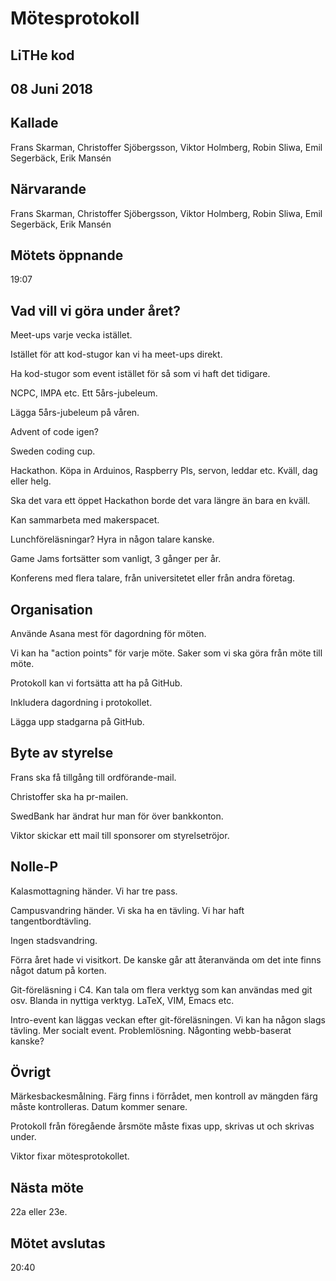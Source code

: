 # Mötesprotokoll
## LiTHe kod
## 08 Juni 2018

## Kallade
Frans Skarman, Christoffer Sjöbergsson, Viktor Holmberg, Robin Sliwa, Emil Segerbäck, Erik Mansén

## Närvarande
Frans Skarman, Christoffer Sjöbergsson, Viktor Holmberg, Robin Sliwa, Emil Segerbäck, Erik Mansén

## Mötets öppnande
19:07

## Vad vill vi göra under året?
Meet-ups varje vecka istället.

Istället för att kod-stugor kan vi ha meet-ups direkt.

Ha kod-stugor som event istället för så som vi haft det tidigare.

NCPC, IMPA etc. Ett 5års-jubeleum.

Lägga 5års-jubeleum på våren.

Advent of code igen?

Sweden coding cup.

Hackathon. Köpa in Arduinos, Raspberry PIs, servon, leddar etc. Kväll, dag eller helg.

Ska det vara ett öppet Hackathon borde det vara längre än bara en kväll.

Kan sammarbeta med makerspacet.

Lunchföreläsningar? Hyra in någon talare kanske.

Game Jams fortsätter som vanligt, 3 gånger per år.

Konferens med flera talare, från universitetet eller från andra företag.

## Organisation
Använde Asana mest för dagordning för möten.

Vi kan ha "action points" för varje möte. Saker som vi ska göra från möte till möte.

Protokoll kan vi fortsätta att ha på GitHub.

Inkludera dagordning i protokollet.

Lägga upp stadgarna på GitHub.

## Byte av styrelse
Frans ska få tillgång till ordförande-mail.

Christoffer ska ha pr-mailen.

SwedBank har ändrat hur man för över bankkonton.

Viktor skickar ett mail till sponsorer om styrelsetröjor.

## Nolle-P
Kalasmottagning händer. Vi har tre pass.

Campusvandring händer. Vi ska ha en tävling. Vi har haft tangentbordtävling.

Ingen stadsvandring.

Förra året hade vi visitkort. De kanske går att återanvända om det inte finns något datum på korten.

Git-föreläsning i C4. Kan tala om flera verktyg som kan användas med git osv. Blanda in nyttiga verktyg. LaTeX, VIM, Emacs etc.

Intro-event kan läggas veckan efter git-föreläsningen. Vi kan ha någon slags tävling. Mer socialt event. Problemlösning. Någonting webb-baserat kanske?

## Övrigt
Märkesbackesmålning. Färg finns i förrådet, men kontroll av mängden färg måste kontrolleras. Datum kommer senare.

Protokoll från föregående årsmöte måste fixas upp, skrivas ut och skrivas under.

Viktor fixar mötesprotokollet.

## Nästa möte
22a eller 23e. 

## Mötet avslutas
20:40